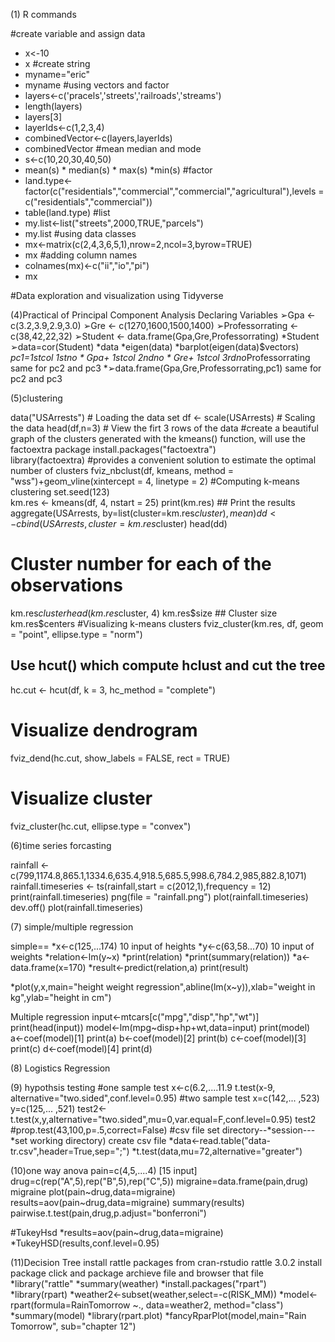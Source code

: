 (1) R commands

#create variable and assign data
* x<-10
* x
#create string 
* myname="eric"
* myname
#using vectors and factor
* layers<-c('pracels','streets','railroads','streams')
* length(layers)
* layers[3]
* layerIds<-c(1,2,3,4)
* combinedVector<-c(layers,layerIds)
* combinedVector
#mean median and mode
* s<-c(10,20,30,40,50)
* mean(s) * median(s)  * max(s) *min(s)
#factor
* land.type<-factor(c("residentials","commercial","commercial","agricultural"),levels = c("residentials","commercial"))
* table(land.type)
#list
* my.list<-list("streets",2000,TRUE,"parcels")
* my.list
#using data classes
* mx<-matrix(c(2,4,3,6,5,1),nrow=2,ncol=3,byrow=TRUE)
* mx
#adding column names
* colnames(mx)<-c("ii","io","pi")
* mx

#Data exploration and visualization using Tidyverse



(4)Practical of Principal Component Analysis
Declaring Variables 
➢Gpa <- c(3.2,3.9,2.9,3.0) 
➢Gre <- c(1270,1600,1500,1400) 
➢Professorrating <- c(38,42,22,32) 
➢Student <- data.frame(Gpa,Gre,Professorrating) 
*Student
➢data=cor(Student) 
*data
*eigen(data)
*barplot(eigen(data)$vectors)
*pc1=1stcol 1stno * Gpa+ 1stcol 2ndno * Gre+ 1stcol 3rdno*Professorrating 
same for pc2 and pc3
*➢data.frame(Gpa,Gre,Professorrating,pc1) 
same for pc2 and pc3

(5)clustering

data("USArrests")   # Loading the data set
df <- scale(USArrests) # Scaling the data
head(df,n=3)  # View the firt 3 rows of the data
#create a beautiful graph of the clusters generated with the kmeans() function, will use the factoextra package
install.packages("factoextra")  
library(factoextra)
#provides a convenient solution to estimate the optimal number of clusters
fviz_nbclust(df, kmeans, method = "wss")+geom_vline(xintercept = 4, linetype = 2)
#Computing k-means clustering
set.seed(123)   
km.res <- kmeans(df, 4, nstart = 25)
print(km.res)   ## Print the results
aggregate(USArrests, by=list(cluster=km.res$cluster), mean)
dd <- cbind(USArrests, cluster = km.res$cluster)
head(dd)
# Cluster number for each of the observations
km.res$cluster
head(km.res$cluster, 4)
km.res$size   ## Cluster size
km.res$centers
#Visualizing k-means clusters
fviz_cluster(km.res, df, geom = "point", ellipse.type = "norm")
## Use hcut() which compute hclust and cut the tree
hc.cut <- hcut(df, k = 3, hc_method = "complete") 
# Visualize dendrogram
fviz_dend(hc.cut, show_labels = FALSE, rect = TRUE)
# Visualize cluster
fviz_cluster(hc.cut, ellipse.type = "convex")

(6)time series forcasting

rainfall <- c(799,1174.8,865.1,1334.6,635.4,918.5,685.5,998.6,784.2,985,882.8,1071)
rainfall.timeseries <- ts(rainfall,start = c(2012,1),frequency = 12)
print(rainfall.timeseries)
png(file = "rainfall.png")
plot(rainfall.timeseries)
dev.off()
plot(rainfall.timeseries)

(7) simple/multiple regression

simple== *x<-c(125,...174) 10 input of heights
*y<-c(63,58...70)  10 input of weights
*relation<-lm(y~x)
*print(relation)
*print(summary(relation))
*a<-data.frame(x=170)
*result<-predict(relation,a)
print(result)

*plot(y,x,main="height weight regression",abline(lm(x~y)),xlab="weight in kg",ylab="height in cm")

Multiple regression
input<-mtcars[c("mpg","disp","hp","wt")]
print(head(input))
model<-lm(mpg~disp+hp+wt,data=input)
print(model)
a<-coef(model)[1]
print(a)
b<-coef(model)[2]
print(b)
c<-coef(model)[3]
print(c)
d<-coef(model)[4]
print(d)



(8) Logistics Regression





(9) hypothsis testing
#one sample test
x<-c(6.2,....11.9
t.test(x-9, alternative="two.sided",conf.level=0.95)
#two sample test
x=c(142,... ,523)
y=c(125,... ,521)
test2<-t.test(x,y,alternative="two.sided",mu=0,var.equal=F,conf.level=0.95)
test2
#prop.test(43,100,p=.5,correct=False)
#csv file
set directory--*session---*set working directory)
create csv file
*data<-read.table("data-tr.csv",header=True,sep=";")
*t.test(data,mu=72,alternative="greater")


(10)one way anova
pain=c(4,5,....4) [15 input]
drug=c(rep("A",5),rep("B",5),rep("C",5))
migraine=data.frame(pain,drug)
migraine
plot(pain~drug,data=migraine)
results=aov(pain~drug,data=migraine)
summary(results)
pairwise.t.test(pain,drug,p.adjust="bonferroni")

#TukeyHsd
*results=aov(pain~drug,data=migraine)
*TukeyHSD(results,conf.level=0.95)

(11)Decision Tree
install rattle packages from cran-rstudio
rattle 3.0.2
install package click and package archieve file and browser that file
*library("rattle"
*summary(weather)
*install.packages("rpart")
*library(rpart)
*weather2<-subset(weather,select=-c(RISK_MM))
*model<-rpart(formula=RainTomorrow ~., data=weather2, method="class")
*summary(model)
*library(rpart.plot)
*fancyRparPlot(model,main="Rain Tomorrow", sub="chapter 12")











